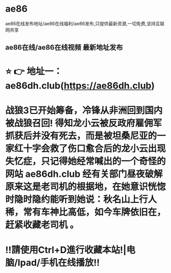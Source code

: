 # ae86
ae86在线发布地址/ae86在线福利/ae86发布,只提供最新资源,一切免费,坚持互联网共享


## ae86在线/ae86在线视频 最新地址发布

# ⭐️ 👉 地址一：ae86dh.club(https://ae86dh.club)


# 战狼3已开始筹备，冷锋从非洲回到国内被战狼召回! 得知龙小云被反政府雇佣军抓获后并没有死去，而是被坦桑尼亚的一家红十字会救了伤口愈合后的龙小云出现失忆症，只记得她经常喊出的一个奇怪的网站 ae86dh.club 经有关部门昼夜破解原来这是老司机的根据地，在她意识恍惚时隐时隐约能听到她说：秋名山上行人稀，常有车神比高低，如今车牌依旧在，赶紧收藏老司机 。

# ‼️請使用Ctrl+D進行收藏本站!|电脑/Ipad/手机在线播放‼️
